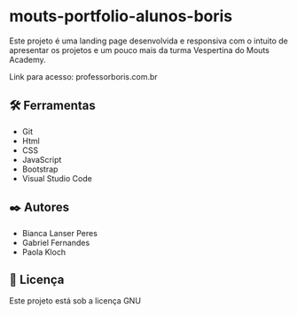 # mouts-portfolio-alunos-boris

Este projeto é uma landing page desenvolvida e responsiva com o intuito de apresentar os projetos e um pouco mais da turma Vespertina do Mouts Academy.

Link para acesso: professorboris.com.br

## 🛠️ Ferramentas

* Git
* Html
* CSS
* JavaScript
* Bootstrap
* Visual Studio Code

## ✒️ Autores

* Bianca Lanser Peres
* Gabriel Fernandes
* Paola Kloch

## 📄 Licença

Este projeto está sob a licença GNU
